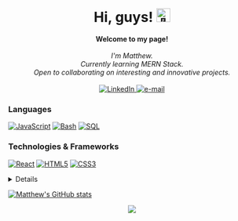 <h1 align="center">Hi, guys! <img src="https://github.com/wervlad/wervlad/assets/24524555/766d336d-b87d-44ba-807c-c51de2bc6b4d" width="28px" alt="👋"></h1>

<p align="center">
    <b>Welcome to my page!</b><br><br>
    <i>
        I'm Matthew.<br>
        Currently learning MERN Stack.<br>
        Open to collaborating on interesting and innovative projects.<br>
    </i><br>
    <a href="https://www.linkedin.com/in/matthew-standish-1a55b9242/">
        <img src="https://img.shields.io/badge/LinkedIn-blue?style=flat-square&logo=linkedin" alt="LinkedIn">
    </a>
    <a href="mailto:mwstandish@aol.com">
        <img src="https://img.shields.io/badge/Email-blue?style=flat-square&logo=gmail&logoColor=white" alt="e-mail">
    </a>
</p>

### Languages
[![JavaScript](https://img.shields.io/badge/javascript-black?style=for-the-badge&logo=javascript)](https://github.com/matthewstandish)
[![Bash](https://img.shields.io/badge/bash-black?style=for-the-badge&logo=gnu-bash&logoColor=white)](https://github.com/matthewstandish)
[![SQL](https://img.shields.io/badge/sql-black?style=for-the-badge&logo=mysql)](https://github.com/matthewstandish)

### Technologies & Frameworks
[![React](https://img.shields.io/badge/react-black?style=for-the-badge&logo=react)](https://github.com/matthewstandish)
[![HTML5](https://img.shields.io/badge/html5-black?style=for-the-badge&logo=html5)](https://github.com/matthewstandish)
[![CSS3](https://img.shields.io/badge/css3-black?style=for-the-badge&logo=css3)](https://github.com/matthewstandish)

<details>
<p align="center">
  <a href="https://github.com/matthewstandish">
    <img src="http://github-profile-summary-cards.vercel.app/api/cards/profile-details?username=matthewstandish&theme=transparent" />
  </a>
  <a href="https://github.com/matthewstandish">
    <img src="https://github-readme-streak-stats.herokuapp.com/?user=matthewstandish&hide_border=true&card_width=338&theme=transparent" />
  </a>
  <a href="https://github.com/matthewstandish">
    <img src="http://github-profile-summary-cards.vercel.app/api/cards/stats?username=matthewstandish&theme=transparent" />
  </a>
  <a href="https://github.com/matthewstandish">
    <img src="https://github-readme-stats.vercel.app/api/top-langs/?username=matthewstandish&langs_count=10&exclude_repo=&hide=jupyter%20notebook,vim%20script,cmake,makefile,batchfile,emacs%20lisp,css,html&layout=default&card_width=699&hide_border=true&theme=transparent" />
  </a>
</p>
</details>

[![Matthew's GitHub stats](https://github-readme-stats.vercel.app/api?matthewstandish=anuraghazra)](https://github.com/anuraghazra/github-readme-stats)

<p align="center">
  <a href="https://github.com/matthewstandish">
    <img src="https://komarev.com/ghpvc/?username=matthewstandish&color=blue&style=flat)" />
  </a>
</p>
